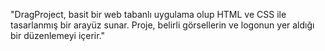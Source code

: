 "DragProject, basit bir web tabanlı uygulama olup HTML ve CSS ile tasarlanmış bir arayüz sunar. Proje, belirli görsellerin ve logonun yer aldığı bir düzenlemeyi içerir."
